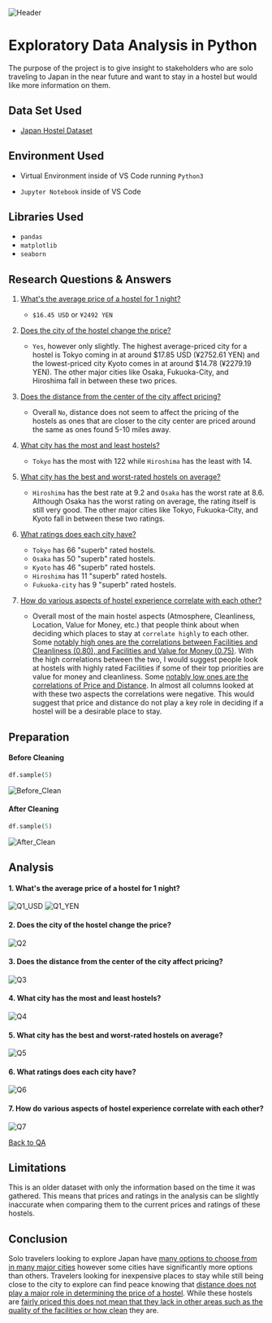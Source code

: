  ![Header](Images/Banner.png)
 
# Exploratory Data Analysis in Python
 
The purpose of the project is to give insight to stakeholders who are solo traveling to Japan in the near future and want to stay in a hostel but would like more information on them.
## Data Set Used

 - [Japan Hostel Dataset](https://www.kaggle.com/datasets/koki25ando/hostel-world-dataset/data)
## Environment Used

- Virtual Environment inside of VS Code running ```Python3```

- ```Jupyter Notebook``` inside of VS Code



## Libraries Used

- ```pandas```
- ```matplotlib```
- ```seaborn```
## Research Questions & Answers
 
1. [What's the average price of a hostel for 1 night?](#1-whats-the-average-price-of-a-hostel-for-1-night) 
    - ``$16.45 USD`` or ``¥2492 YEN``

2. [Does the city of the hostel change the price?](#2-does-the-city-of-the-hostel-change-the-price)
    - ``Yes``, however only slightly. The highest average-priced city for a hostel is Tokyo coming in at around $17.85 USD (¥2752.61 YEN) and the lowest-priced city Kyoto comes in at around $14.78 (¥2279.19 YEN). The other major cities like Osaka, Fukuoka-City, and Hiroshima fall in between these two prices.

3. [Does the distance from the center of the city affect pricing?](#3-does-the-distance-from-the-center-of-the-city-affect-pricing)
    - Overall ``No``, distance does not seem to affect the pricing of the hostels as ones that are closer to the city center are priced around the same as ones found 5-10 miles away.

4. [What city has the most and least hostels?](#4-what-city-has-the-most-and-least-hostels)
    - ``Tokyo`` has the most with 122 while ``Hiroshima`` has the least with 14. 

5. [What city has the best and worst-rated hostels on average?](#5-what-city-has-the-best-and-worst-rated-hostels-on-average)
    - ``Hiroshima`` has the best rate at 9.2 and ``Osaka`` has the worst rate at 8.6. Although Osaka has the worst rating on average, the rating itself is still very good. The other major cities like Tokyo, Fukuoka-City, and Kyoto fall in between these two ratings.

6. [What ratings does each city have?](#6-what-ratings-does-each-city-have)
    - ``Tokyo`` has 66 "superb" rated hostels.
    - ``Osaka`` has 50 "superb" rated hostels.
    - ``Kyoto`` has 46 "superb" rated hostels.
    - ``Hiroshima`` has 11 "superb" rated hostels.
    - ``Fukuoka-city`` has 9 "superb" rated hostels.

7. [How do various aspects of hostel experience correlate with each other?](#7-how-do-various-aspects-of-hostel-experience-correlate-with-each-other)
    - Overall most of the main hostel aspects (Atmosphere, Cleanliness, Location, Value for Money, etc.) that people think about when deciding which places to stay at ``correlate highly`` to each other. Some <ins>notably high ones are the correlations between Facilities and Cleanliness (0.80), and Facilities and Value for Money (0.75)</ins>. With the high correlations between the two, I would suggest people look at hostels with highly rated Facilities if some of their top priorities are value for money and cleanliness. Some <ins>notably low ones are the correlations of Price and Distance</ins>. In almost all columns looked at with these two aspects the correlations were negative. This would suggest that price and distance do not play a key role in deciding if a hostel will be a desirable place to stay.

## Preparation

#### Before Cleaning
```python
df.sample(5)
``` 
   ![Before_Clean](Images/Before_Clean.png)

#### After Cleaning
```python
df.sample(5)
``` 
   ![After_Clean](Images/After_Clean.png)
## Analysis

#### 1. What's the average price of a hostel for 1 night?
   ![Q1_USD](Images/Q1_USD.png) ![Q1_YEN](Images/Q1_YEN.png) 
#### 2. Does the city of the hostel change the price?
   ![Q2](Images/Q2.png)
#### 3. Does the distance from the center of the city affect pricing?
   ![Q3](Images/Q3.png)
#### 4. What city has the most and least hostels?
   ![Q4](Images/Q4.png)
#### 5. What city has the best and worst-rated hostels on average?
   ![Q5](Images/Q5.png)
#### 6. What ratings does each city have?
   ![Q6](Images/Q6.png)
#### 7. How do various aspects of hostel experience correlate with each other?
   ![Q7](Images/Q7.png)

   [Back to QA](#research-questions--answers)
## Limitations

This is an older dataset with only the information based on the time it was gathered. This means that prices and ratings in the analysis can be slightly inaccurate when comparing them to the current prices and ratings of these hostels.
## Conclusion

Solo travelers looking to explore Japan have <ins>many options to choose from in many major cities</ins> however some cities have significantly more options than others. Travelers looking for inexpensive places to stay while still being close to the city to explore can find peace knowing that <ins>distance does not play a major role in determining the price of a hostel</ins>. While these hostels are <ins>fairly priced this does not mean that they lack in other areas such as the quality of the facilities or how clean</ins> they are.
